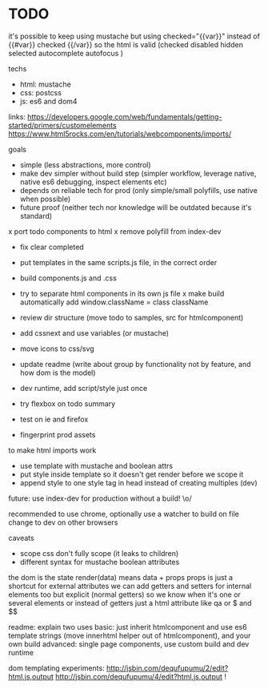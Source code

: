 # TODO


it's possible to keep using mustache but using
checked="{{var}}" instead of {{#var}} checked {{/var}}
so the html is valid
(checked disabled hidden selected autocomplete autofocus )



techs
- html: mustache
- css: postcss
- js: es6 and dom4

links:
https://developers.google.com/web/fundamentals/getting-started/primers/customelements
https://www.html5rocks.com/en/tutorials/webcomponents/imports/

goals
- simple (less abstractions, more control)
- make dev simpler without build step (simpler workflow, leverage native, native es6 debugging, inspect elements etc)
- depends on reliable tech for prod (only simple/small polyfills, use native when possible)
- future proof (neither tech nor knowledge will be outdated because it's standard)

x port todo components to html
x remove polyfill from index-dev

- fix clear completed

- put templates in the same scripts.js file, in the correct order
- build components.js and .css
- try to separate html components in its own js file
x make build automatically add window.className = class className
- review dir structure (move todo to samples, src for htmlcomponent)
- add cssnext and use variables (or mustache)
- move icons to css/svg
- update readme (write about group by functionality not by feature, and how dom is the model)
- dev runtime, add script/style just once
- try flexbox on todo summary
- test on ie and firefox
- fingerprint prod assets

to make html imports work
- use template with mustache and boolean attrs
- put style inside template so it doesn't get render before we scope it
- append style to one style tag in head instead of creating multiples (dev)

future: use index-dev for production without a build! \o/

recommended to use chrome, optionally use a watcher to build on file change to dev on other browsers

caveats
- scope css don't fully scope (it leaks to children)
- different syntax for mustache boolean attributes

the dom is the state
render(data) means data + props
props is just a shortcut for external attributes
we can add getters and setters for internal elements too
but explicit (normal getters) so we know when it's one or several elements
or instead of getters just a html attribute like qa or $ and $$

readme: explain two uses
basic: just inherit htmlcomponent and use es6 template strings (move innerhtml helper out of htmlcomponent), and your own build
advanced: single page components, use custom build and dev runtime

dom templating experiments:
http://jsbin.com/dequfupumu/2/edit?html,js,output
http://jsbin.com/dequfupumu/4/edit?html,js,output !
